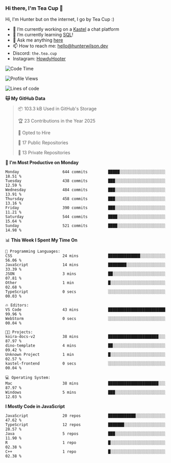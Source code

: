 ### Hi there, I'm Tea Cup 👋 

Hi, I'm Hunter but on the internet, I go by Tea Cup :)

- 🔭 I’m currently working on a [Kastel](https://github.com/KastelApp) a chat platform
- 🌱 I’m currently learning [SQL](https://github.com/TheTeaCup/CIS-3750)!
- 💬 Ask me anything [here](https://github.com/TheTeaCup/TheTeaCup/issues)
- 📫 How to reach me: [hello@hunterwilson.dev](mailto:hello@hunterwilson.dev)
- Discord: `the.tea.cup`
- Instagram: [HowdyHooter](https://instagram.com/HowdyHooter)

<!--START_SECTION:waka-->
![Code Time](http://img.shields.io/badge/Code%20Time-595%20hrs%2057%20mins-blue)

![Profile Views](http://img.shields.io/badge/Profile%20Views-0-blue)

![Lines of code](https://img.shields.io/badge/From%20Hello%20World%20I%27ve%20Written-1.4%20million%20lines%20of%20code-blue)

**🐱 My GitHub Data** 

> 📦 103.3 kB Used in GitHub's Storage 
 > 
> 🏆 23 Contributions in the Year 2025
 > 
> 💼 Opted to Hire
 > 
> 📜 17 Public Repositories 
 > 
> 🔑 13 Private Repositories 
 > 
📅 **I'm Most Productive on Monday** 

```text
Monday                   644 commits         █████░░░░░░░░░░░░░░░░░░░░   18.51 % 
Tuesday                  438 commits         ███░░░░░░░░░░░░░░░░░░░░░░   12.59 % 
Wednesday                484 commits         ███░░░░░░░░░░░░░░░░░░░░░░   13.91 % 
Thursday                 458 commits         ███░░░░░░░░░░░░░░░░░░░░░░   13.16 % 
Friday                   390 commits         ███░░░░░░░░░░░░░░░░░░░░░░   11.21 % 
Saturday                 544 commits         ████░░░░░░░░░░░░░░░░░░░░░   15.64 % 
Sunday                   521 commits         ████░░░░░░░░░░░░░░░░░░░░░   14.98 % 
```


📊 **This Week I Spent My Time On** 

```text
💬 Programming Languages: 
CSS                      24 mins             ██████████████░░░░░░░░░░░   56.06 % 
JavaScript               14 mins             ████████░░░░░░░░░░░░░░░░░   33.39 % 
JSON                     3 mins              ██░░░░░░░░░░░░░░░░░░░░░░░   07.81 % 
Other                    1 min               █░░░░░░░░░░░░░░░░░░░░░░░░   02.68 % 
TypeScript               0 secs              ░░░░░░░░░░░░░░░░░░░░░░░░░   00.03 % 

🔥 Editors: 
VS Code                  43 mins             █████████████████████████   99.96 % 
WebStorm                 0 secs              ░░░░░░░░░░░░░░░░░░░░░░░░░   00.04 % 

🐱‍💻 Projects: 
koira-docs-v2            38 mins             ██████████████████████░░░   87.97 % 
dino-template            4 mins              ██░░░░░░░░░░░░░░░░░░░░░░░   09.42 % 
Unknown Project          1 min               █░░░░░░░░░░░░░░░░░░░░░░░░   02.57 % 
kastel-frontend          0 secs              ░░░░░░░░░░░░░░░░░░░░░░░░░   00.04 % 

💻 Operating System: 
Mac                      38 mins             ██████████████████████░░░   87.97 % 
Windows                  5 mins              ███░░░░░░░░░░░░░░░░░░░░░░   12.03 % 
```

**I Mostly Code in JavaScript** 

```text
JavaScript               20 repos            ████████████░░░░░░░░░░░░░   47.62 % 
TypeScript               12 repos            ███████░░░░░░░░░░░░░░░░░░   28.57 % 
Java                     5 repos             ███░░░░░░░░░░░░░░░░░░░░░░   11.90 % 
R                        1 repo              █░░░░░░░░░░░░░░░░░░░░░░░░   02.38 % 
C++                      1 repo              █░░░░░░░░░░░░░░░░░░░░░░░░   02.38 % 
```




<!--END_SECTION:waka-->
